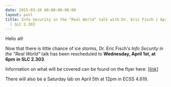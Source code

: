 ```yaml
---
date: 2015-03-28 00:00:00-06:00
layout: post
title: Info Security in the "Real World" talk with Dr. Eric Fisch | April 1st at 6pm
  | SLC 2.303
---
```


Hello all!

Now that there is little chance of ice storms, Dr. Eric Fisch's *Info Security in the "Real World"* talk has been rescheduled to **Wednesday, April 1st, at 6pm** **in SLC 2.303**.

Information on what will be covered can be found on the flyer here: [\[link\]](https://csg.utdallas.edu/wp-content/uploads/2015/02/CSG-Professional-Development-Series-Spring-2015.pdf)

There will also be a Saturday lab on April 5th at 12pm in ECSS 4.619.
